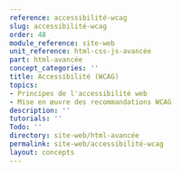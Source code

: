 ```yaml
---
reference: accessibilité-wcag
slug: accessibilité-wcag
order: 48
module_reference: site-web
unit_reference: html-css-js-avancée
part: html-avancée
concept_categories: ''
title: Accessibilité (WCAG)
topics:
- Principes de l'accessibilité web
- Mise en œuvre des recommandations WCAG
description: ''
tutorials: ''
Todo: ''
directory: site-web/html-avancée
permalink: site-web/accessibilité-wcag
layout: concepts
---
```


